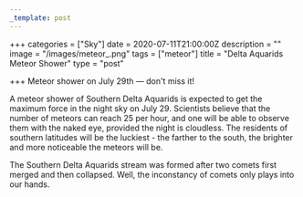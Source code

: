 ```yaml
---
_template: post
---
```




+++
categories = ["Sky"]
date = 2020-07-11T21:00:00Z
description = ""
image = "/images/meteor_.png"
tags = ["meteor"]
title = "Delta Aquarids Meteor Shower"
type = "post"

+++
Meteor shower on July 29th — don't miss it!

A meteor shower of Southern Delta Aquarids is expected to get the maximum force in the night sky on July 29. Scientists believe that the number of meteors can reach 25 per hour, and one will be able to observe them with the naked eye, provided the night is cloudless. The residents of southern latitudes will be the luckiest - the farther to the south, the brighter and more noticeable the meteors will be.

The Southern Delta Aquarids stream was formed after two comets first merged and then collapsed. Well, the inconstancy of comets only plays into our hands.
